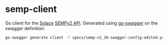 # semp-client

Go client for the [Solace](https://solace.com/) [SEMPv2 API](https://docs.solace.com/SEMP/Using-SEMP.htm). Generated using [go-swagger](https://goswagger.io) on the swagger definition:

```sh
go-swagger generate client -f specs/semp-v2_10-swagger-config-edited.yaml
```